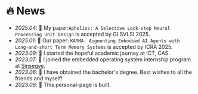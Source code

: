 # 🔥 News
- *2025.04*: 🎉 My paper:`Aphelios: A Selective Lock-step Neural Processing Unit Design` is accepted by GLSVLSI 2025.
- *2025.01*: 🎉 Our paper: `KARMA: Augmenting Embodied AI Agents with Long-and-short Term Memory Systems` is accepted by ICRA 2025.
- *2023.09*: 🎉 I started the hopeful academic journey at ICT, CAS.
- *2023.07*: 🎉 I joined the embedded operating system internship program at [Sinsegye](https://www.sinsegye.com.cn/).
- *2023.06*: 🎉 I have obtained the bachelor's degree. Best wishes to all the friends and myself!
- *2023.06*: 🎉 This personal-page is built.
